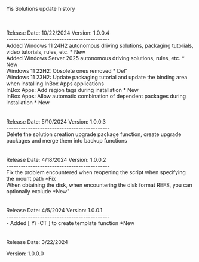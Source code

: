 Yis Solutions update history

<br>
<br>
Release Date: 10/22/2024
Version: 1.0.0.4
<br>
-------------------------------------------
<br>
Added Windows 11 24H2 autonomous driving solutions, packaging tutorials, video tutorials, rules, etc. * New
<br>
Added Windows Server 2025 autonomous driving solutions, rules, etc. * New
<br>
Windows 11 22H2: Obsolete ones removed * Del"
<br>
Windows 11 23H2: Update packaging tutorial and update the binding area when installing InBox Apps applications
<br>
InBox Apps: Add region tags during installation * New
<br>
InBox Apps: Allow automatic combination of dependent packages during installation * New

<br>
<br>
<br>
Release Date: 5/10/2024
Version: 1.0.0.3
<br>
-------------------------------------------
<br>
Delete the solution creation upgrade package function, create upgrade packages and merge them into backup functions

<br>
<br>
<br>
Release Date: 4/18/2024
Version: 1.0.0.2
<br>
-------------------------------------------
<br>
Fix the problem encountered when reopening the script when specifying the mount path *Fix
<br>
When obtaining the disk, when encountering the disk format REFS, you can optionally exclude *New"

<br>
<br>
<br>
Release Date: 4/5/2024
Version: 1.0.0.1
<br>
-------------------------------------------
<br>
- Added [ Yi -CT ] to create template function *New

<br>
<br>
<br>
Release Date: 3/22/2024

Version: 1.0.0.0

